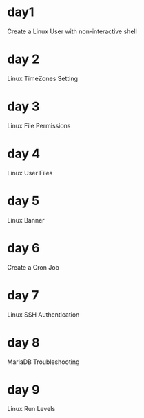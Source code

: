 # day1
Create a Linux User with non-interactive shell
# day 2
Linux TimeZones Setting
# day 3
Linux File Permissions
# day 4
Linux User Files
# day 5
Linux Banner
# day 6
Create a Cron Job
# day 7
Linux SSH Authentication
# day 8
MariaDB Troubleshooting
# day 9
Linux Run Levels
